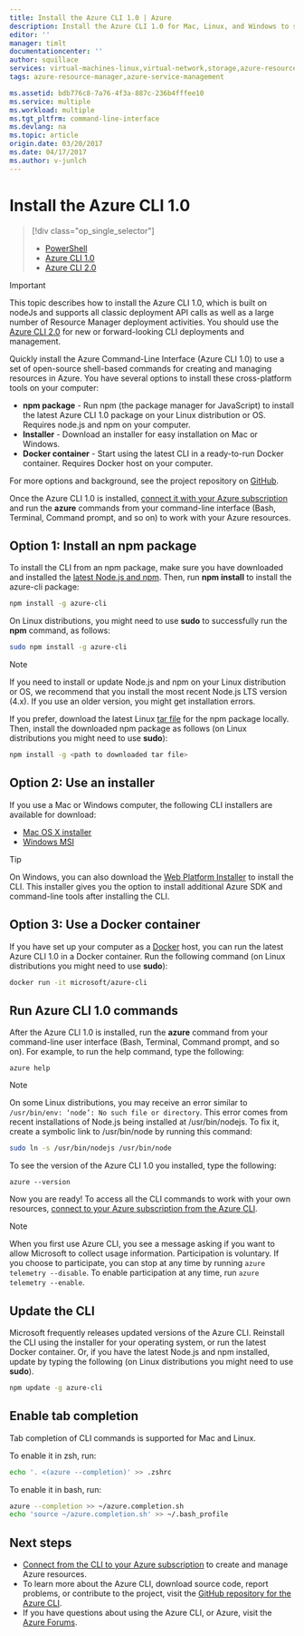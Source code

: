 ```yaml
---
title: Install the Azure CLI 1.0 | Azure
description: Install the Azure CLI 1.0 for Mac, Linux, and Windows to start using Azure services
editor: ''
manager: timlt
documentationcenter: ''
author: squillace
services: virtual-machines-linux,virtual-network,storage,azure-resource-manager
tags: azure-resource-manager,azure-service-management

ms.assetid: bdb776c8-7a76-4f3a-887c-236b4fffee10
ms.service: multiple
ms.workload: multiple
ms.tgt_pltfrm: command-line-interface
ms.devlang: na
ms.topic: article
origin.date: 03/20/2017
ms.date: 04/17/2017
ms.author: v-junlch
---
```


# Install the Azure CLI 1.0
> [!div class="op_single_selector"]
>- [PowerShell](./powershell-install-configure.md)
>- [Azure CLI 1.0](./cli-install-nodejs.md)
>- [Azure CLI 2.0](https://docs.microsoft.com/en-us/cli/azure/install-azure-cli/)

> [!IMPORTANT]
> This topic describes how to install the Azure CLI 1.0, which is built on nodeJs and supports all classic deployment API calls as well as a large number of Resource Manager deployment activities. You should use the [Azure CLI 2.0](https://docs.microsoft.com/en-us/cli/azure/overview) for new or forward-looking CLI deployments and management.

Quickly install the Azure Command-Line Interface (Azure CLI 1.0) to use a set of open-source shell-based commands for creating and managing resources in Azure. You have several options to install these cross-platform tools on your computer:

- **npm package** - Run npm (the package manager for JavaScript) to install the latest Azure CLI 1.0 package on your Linux distribution or OS. Requires node.js and npm on your computer.
- **Installer** - Download an installer for easy installation on Mac or Windows.
- **Docker container** - Start using the latest CLI in a ready-to-run Docker container. Requires Docker host on your computer.

For more options and background, see the project repository on [GitHub](https://github.com/azure/azure-xplat-cli).

Once the Azure CLI 1.0 is installed, [connect it with your Azure subscription](./xplat-cli-connect.md) and run the **azure** commands from your command-line interface (Bash, Terminal, Command prompt, and so on) to work with your Azure resources.

## Option 1: Install an npm package
To install the CLI from an npm package, make sure you have downloaded and installed the [latest Node.js and npm](https://nodejs.org/en/download/package-manager/). Then, run **npm install** to install the azure-cli package:

```bash
npm install -g azure-cli
```

On Linux distributions, you might need to use **sudo** to successfully run the **npm** command, as follows:

```bash
sudo npm install -g azure-cli
```

> [!NOTE]
> If you need to install or update Node.js and npm on your Linux distribution or OS, we recommend that you install the most recent Node.js LTS version (4.x). If you use an older version, you might get installation errors.

If you prefer, download the latest Linux [tar file][linux-installer] for the npm package locally. Then, install the downloaded npm package as follows (on Linux distributions you might need to use **sudo**):

```bash
npm install -g <path to downloaded tar file>
```

## Option 2: Use an installer
If you use a Mac or Windows computer, the following CLI installers are available for download:

- [Mac OS X installer][mac-installer]
- [Windows MSI][windows-installer]

> [!TIP]
> On Windows, you can also download the [Web Platform Installer](https://go.microsoft.com/?linkid=9828653) to install the CLI. This installer gives you the option to install additional Azure SDK and command-line tools after installing the CLI.

## Option 3: Use a Docker container
If you have set up your computer as a [Docker](https://docs.docker.com/engine/understanding-docker/) host, you can run the latest Azure CLI 1.0 in a Docker container. Run the following command (on Linux distributions you might need to use **sudo**):

```bash
docker run -it microsoft/azure-cli
```

## Run Azure CLI 1.0 commands
After the Azure CLI 1.0 is installed, run the **azure** command from your command-line user interface (Bash, Terminal, Command prompt, and so on). For example, to run the help command, type the following:

```azurecli
azure help
```

> [!NOTE]
> On some Linux distributions, you may receive an error similar to `/usr/bin/env: ‘node’: No such file or directory`. This error comes from recent installations of Node.js being installed at /usr/bin/nodejs. To fix it, create a symbolic link to /usr/bin/node by running this command:

```bash
sudo ln -s /usr/bin/nodejs /usr/bin/node
```

To see the version of the Azure CLI 1.0 you installed, type the following:

```azurecli
azure --version
```

Now you are ready! To access all the CLI commands to work with your own resources, [connect to your Azure subscription from the Azure CLI](./xplat-cli-connect.md).

> [!NOTE]
> When you first use Azure CLI, you see a message asking if you want to allow Microsoft to collect usage information. Participation is voluntary. If you choose to participate, you can stop at any time by running `azure telemetry --disable`. To enable participation at any time, run `azure telemetry --enable`.

## Update the CLI
Microsoft frequently releases updated versions of the Azure CLI. Reinstall the CLI using the installer for your operating system, or run the latest Docker container. Or, if you have the latest Node.js and npm installed, update by typing the following (on Linux distributions you might need to use **sudo**).

```bash
npm update -g azure-cli
```

## Enable tab completion
Tab completion of CLI commands is supported for Mac and Linux.

To enable it in zsh, run:

```bash
echo '. <(azure --completion)' >> .zshrc
```

To enable it in bash, run:

```bash
azure --completion >> ~/azure.completion.sh
echo 'source ~/azure.completion.sh' >> ~/.bash_profile
```

## Next steps
- [Connect from the CLI to your Azure subscription](./xplat-cli-connect.md) to create and manage Azure resources.
- To learn more about the Azure CLI, download source code, report problems, or contribute to the project, visit the [GitHub repository for the Azure CLI](https://github.com/azure/azure-xplat-cli).
- If you have questions about using the Azure CLI, or Azure, visit the [Azure Forums](https://social.msdn.microsoft.com/Forums/zh-cn/home?forum=azurescripting).

[mac-installer]: http://aka.ms/mac-azure-cli
[windows-installer]: http://aka.ms/webpi-azure-cli
[linux-installer]: http://aka.ms/linux-azure-cli
[cliasm]:https://docs.microsoft.com/en-us/cli/azure/get-started-with-azure-cli
[cliarm]:./virtual-machines/azure-cli-arm-commands.md